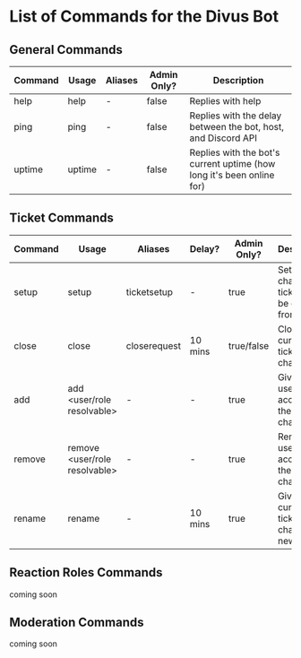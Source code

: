 # **List of Commands for the Divus Bot**

## General Commands
| **Command** | **Usage** | **Aliases** | **Admin Only?** | **Description**                                                       |
|-------------|-----------|-------------|-----------------|-----------------------------------------------------------------------|
| help        | help      | -           | false           | Replies with help                                                     |
| ping        | ping      | -           | false           | Replies with the delay between the bot, host, and Discord API         |
| uptime      | uptime    | -           | false           | Replies with the bot's current uptime (how long it's been online for) |

## Ticket Commands
| **Command** | **Usage**                     | **Aliases**  | **Delay?** | **Admin Only?** | **Description**                                   |
|-------------|-------------------------------|--------------|------------|-----------------|---------------------------------------------------|
| setup       | setup                         | ticketsetup  | -          | true            | Set the channel tickets can be opened from        |
| close       | close                         | closerequest | 10 mins    | true/false      | Close the current ticket channel                  |
| add         | add <user/role resolvable>    | -            | -          | true            | Give a user/role access to the ticket channel     |
| remove      | remove <user/role resolvable> | -            | -          | true            | Remove a user/role's access to the ticket channel |
| rename      | rename <new name>             | -            | 10 mins    | true            | Give the current ticket channel a new name        |

## Reaction Roles Commands
coming soon

## Moderation Commands
coming soon
